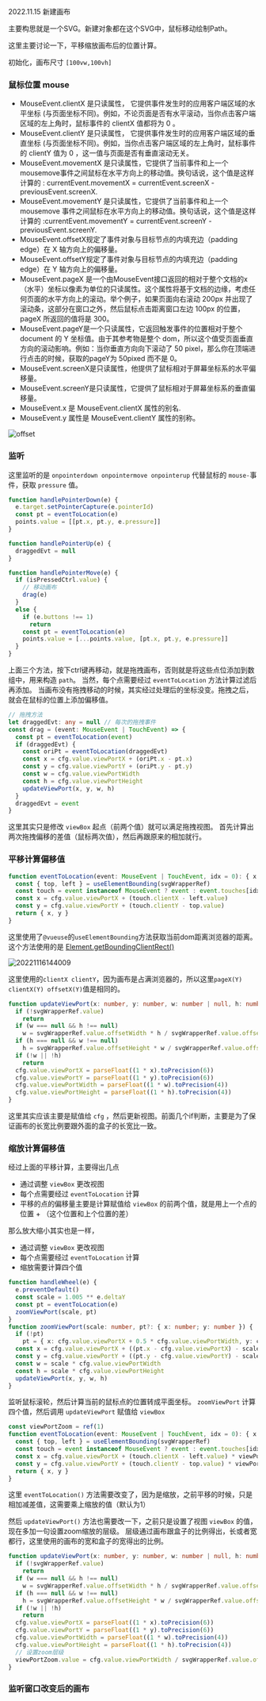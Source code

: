2022.11.15 新建画布

主要构思就是一个SVG。新建对象都在这个SVG中，鼠标移动绘制Path。

这里主要讨论一下，平移缩放画布后的位置计算。

初始化，画布尺寸 `[100vw,100vh]`

### 鼠标位置 mouse

- MouseEvent.clientX 是只读属性， 它提供事件发生时的应用客户端区域的水平坐标 (与页面坐标不同)。例如，不论页面是否有水平滚动，当你点击客户端区域的左上角时，鼠标事件的 clientX 值都将为 0 。
- MouseEvent.clientY 是只读属性， 它提供事件发生时的应用客户端区域的垂直坐标 (与页面坐标不同)。例如，当你点击客户端区域的左上角时，鼠标事件的 clientY 值为 0 ，这一值与页面是否有垂直滚动无关。
- MouseEvent.movementX 是只读属性，它提供了当前事件和上一个mousemove事件之间鼠标在水平方向上的移动值。换句话说，这个值是这样计算的 : currentEvent.movementX = currentEvent.screenX - previousEvent.screenX.
- MouseEvent.movementY 是只读属性，它提供了当前事件和上一个 mousemove 事件之间鼠标在水平方向上的移动值。换句话说，这个值是这样计算的 :currentEvent.movementY = currentEvent.screenY - previousEvent.screenY.
- MouseEvent.offsetX规定了事件对象与目标节点的内填充边（padding edge）在 X 轴方向上的偏移量。
- MouseEvent.offsetY规定了事件对象与目标节点的内填充边（padding edge）在 Y 轴方向上的偏移量。
- MouseEvent.pageX 是一个由MouseEvent接口返回的相对于整个文档的x（水平）坐标以像素为单位的只读属性。这个属性将基于文档的边缘，考虑任何页面的水平方向上的滚动。举个例子，如果页面向右滚动 200px 并出现了滚动条，这部分在窗口之外，然后鼠标点击距离窗口左边 100px 的位置，pageX 所返回的值将是 300。
- MouseEvent.pageY是一个只读属性，它返回触发事件的位置相对于整个 document 的 Y 坐标值。由于其参考物是整个 dom，所以这个值受页面垂直方向的滚动影响。例如：当你垂直方向向下滚动了 50 pixel，那么你在顶端进行点击的时候，获取的pageY为 50pixed 而不是 0。
- MouseEvent.screenX是只读属性，他提供了鼠标相对于屏幕坐标系的水平偏移量。
- MouseEvent.screenY是只读属性，它提供了鼠标相对于屏幕坐标系的垂直偏移量。
- MouseEvent.x 是 MouseEvent.clientX 属性的别名.
- MouseEvent.y 属性是 MouseEvent.clientY 属性的别称。

![offset](https://cdn.jsdelivr.net/gh/pinky-pig/pic-bed/imagesoffset.png)

### 监听 

这里监听的是 `onpointerdown onpointermove onpointerup` 代替鼠标的 `mouse-`事件，获取 `pressure` 值。

```ts
function handlePointerDown(e) {
  e.target.setPointerCapture(e.pointerId)
  const pt = eventToLocation(e)
  points.value = [[pt.x, pt.y, e.pressure]]
}

function handlePointerUp(e) {
  draggedEvt = null
}

function handlePointerMove(e) {
  if (isPressedCtrl.value) {
    // 移动画布
    drag(e)
  }
  else {
    if (e.buttons !== 1)
      return
    const pt = eventToLocation(e)
    points.value = [...points.value, [pt.x, pt.y, e.pressure]]
  }
}
```

上面三个方法，按下ctrl键再移动，就是拖拽画布，否则就是将这些点位添加到数组中，用来构造 `path`。
当然，每个点需要经过 `eventToLocation` 方法计算过滤后再添加。
当画布没有拖拽移动的时候，其实经过处理后的坐标没变。拖拽之后，就会在鼠标的位置上添加偏移值。

```ts
// 拖拽方法
let draggedEvt: any = null // 每次的拖拽事件
const drag = (event: MouseEvent | TouchEvent) => {
  const pt = eventToLocation(event)
  if (draggedEvt) {
    const oriPt = eventToLocation(draggedEvt)
    const x = cfg.value.viewPortX + (oriPt.x - pt.x)
    const y = cfg.value.viewPortY + (oriPt.y - pt.y)
    const w = cfg.value.viewPortWidth
    const h = cfg.value.viewPortHeight
    updateViewPort(x, y, w, h)
  }
  draggedEvt = event
}
```

这里其实只是修改 `viewBox` 起点（前两个值）就可以满足拖拽视图。
首先计算出两次拖拽偏移的差值（鼠标两次值），然后再跟原来的相加就行。

### 平移计算偏移值

```ts
function eventToLocation(event: MouseEvent | TouchEvent, idx = 0): { x: number; y: number } {
  const { top, left } = useElementBounding(svgWrapperRef)
  const touch = event instanceof MouseEvent ? event : event.touches[idx]
  const x = cfg.value.viewPortX + (touch.clientX - left.value)
  const y = cfg.value.viewPortY + (touch.clientY - top.value)
  return { x, y }
}
```

这里使用了`@vueuse`的`useElementBounding`方法获取当前dom距离浏览器的距离。这个方法使用的是
[Element.getBoundingClientRect()](https://developer.mozilla.org/en-US/docs/Web/API/Element/getBoundingClientRect)

![20221116144009](https://cdn.jsdelivr.net/gh/pinky-pig/pic-bed/images20221116144009.png)

这里使用的`clientX clientY`，因为画布是占满浏览器的，所以这里`pageX(Y) clientX(Y) offsetX(Y)`值是相同的。

```ts
function updateViewPort(x: number, y: number, w: number | null, h: number | null, force = false) {
  if (!svgWrapperRef.value)
    return
  if (w === null && h !== null)
    w = svgWrapperRef.value.offsetWidth * h / svgWrapperRef.value.offsetHeight
  if (h === null && w !== null)
    h = svgWrapperRef.value.offsetHeight * w / svgWrapperRef.value.offsetWidth
  if (!w || !h)
    return
  cfg.value.viewPortX = parseFloat((1 * x).toPrecision(6))
  cfg.value.viewPortY = parseFloat((1 * y).toPrecision(6))
  cfg.value.viewPortWidth = parseFloat((1 * w).toPrecision(4))
  cfg.value.viewPortHeight = parseFloat((1 * h).toPrecision(4))
}
```

这里其实应该主要是赋值给 `cfg` ，然后更新视图。前面几个if判断，主要是为了保证画布的长宽比例要跟外面的盒子的长宽比一致。

### 缩放计算偏移值

经过上面的平移计算，主要得出几点

- 通过调整 `viewBox` 更改视图
- 每个点需要经过 `eventToLocation` 计算
- 平移的点的偏移量主要是计算赋值给 `viewBox` 的前两个值，就是用上一个点的位置 + （这个位置和上个位置的差）

那么放大缩小其实也是一样，

- 通过调整 `viewBox` 更改视图
- 每个点需要经过 `eventToLocation` 计算
- 缩放需要计算四个值

```ts
function handleWheel(e) {
  e.preventDefault()
  const scale = 1.005 ** e.deltaY
  const pt = eventToLocation(e)
  zoomViewPort(scale, pt)
}
function zoomViewPort(scale: number, pt?: { x: number; y: number }) {
  if (!pt)
    pt = { x: cfg.value.viewPortX + 0.5 * cfg.value.viewPortWidth, y: cfg.value.viewPortY + 0.5 * cfg.value.viewPortHeight }
  const x = cfg.value.viewPortX + ((pt.x - cfg.value.viewPortX) - scale * (pt.x - cfg.value.viewPortX))
  const y = cfg.value.viewPortY + ((pt.y - cfg.value.viewPortY) - scale * (pt.y - cfg.value.viewPortY))
  const w = scale * cfg.value.viewPortWidth
  const h = scale * cfg.value.viewPortHeight
  updateViewPort(x, y, w, h)
}
```

监听鼠标滚轮，然后计算当前的鼠标点的位置转成平面坐标。
`zoomViewPort` 计算四个值，然后调用 `updateViewPort` 赋值给 `viewBox`

```ts
const viewPortZoom = ref(1)
function eventToLocation(event: MouseEvent | TouchEvent, idx = 0): { x: number; y: number } {
  const { top, left } = useElementBounding(svgWrapperRef)
  const touch = event instanceof MouseEvent ? event : event.touches[idx]
  const x = cfg.value.viewPortX + (touch.clientX - left.value) * viewPortZoom.value
  const y = cfg.value.viewPortY + (touch.clientY - top.value) * viewPortZoom.value
  return { x, y }
}
```
这里 `eventToLocation()` 方法需要改变了，因为是缩放，之前平移的时候，只是相加减差值，这需要乘上缩放的值（默认为1）  

然后 `updateViewPort()` 方法也需要改一下，之前只是设置了视图 `viewBox` 的值，现在多加一句设置zoom缩放的层级。
层级通过画布跟盒子的比例得出，长或者宽都行，这里使用的画布的宽和盒子的宽得出的比例。

```ts
function updateViewPort(x: number, y: number, w: number | null, h: number | null, force = false) {
  if (!svgWrapperRef.value)
    return
  if (w === null && h !== null)
    w = svgWrapperRef.value.offsetWidth * h / svgWrapperRef.value.offsetHeight
  if (h === null && w !== null)
    h = svgWrapperRef.value.offsetHeight * w / svgWrapperRef.value.offsetWidth
  if (!w || !h)
    return
  cfg.value.viewPortX = parseFloat((1 * x).toPrecision(6))
  cfg.value.viewPortY = parseFloat((1 * y).toPrecision(6))
  cfg.value.viewPortWidth = parseFloat((1 * w).toPrecision(4))
  cfg.value.viewPortHeight = parseFloat((1 * h).toPrecision(4))
  // 设置zoom层级
  viewPortZoom.value = cfg.value.viewPortWidth / svgWrapperRef.value.offsetWidth
}
```

### 监听窗口改变后的画布
